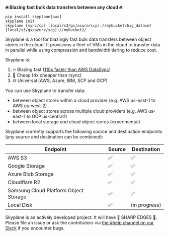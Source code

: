 **🔥 Blazing fast bulk data transfers between any cloud 🔥**

```
pip install skyplane[aws]
skyplane init
skyplane [sync/cp] [local/s3/gs/azure/scp]://mybucket/big_dataset [local/s3/gs/azure/scp]://mybucket2/
```

Skyplane is a tool for blazingly fast bulk data transfers between object stores in the cloud. It provisions a fleet of VMs in the cloud to transfer data in parallel while using compression and bandwidth tiering to reduce cost.

Skyplane is:
1. 🔥 Blazing fast ([110x faster than AWS DataSync](https://skyplane.org/en/latest/benchmark.html))
2. 🤑 Cheap (4x cheaper than rsync)
3. 🌐 Universal (AWS, Azure, IBM, SCP and GCP)

You can use Skyplane to transfer data: 
* between object stores within a cloud provider (e.g. AWS us-east-1 to AWS us-west-2)
* between object stores across multiple cloud providers (e.g. AWS us-east-1 to GCP us-central1)
* between local storage and cloud object stores (experimental)

Skyplane currently supports the following source and destination endpoints (any source and destination can be combined): 

| Endpoint           | Source             | Destination        |
|--------------------|--------------------|--------------------|
| AWS S3             | ✅                 | ✅                 |
| Google Storage     | ✅                 | ✅                 |
| Azure Blob Storage | ✅                 | ✅                 |
| Cloudflare R2      | ✅                 | ✅                 |
| Samsung Cloud Platform Object Storage | ✅ | ✅              |
| Local Disk         | ✅                 | (in progress)      |

Skyplane is an actively developed project. It will have 🔪 SHARP EDGES 🔪. Please file an issue or ask the contributors via [the #help channel on our Slack](https://join.slack.com/t/skyplaneworkspace/shared_invite/zt-1cxmedcuc-GwIXLGyHTyOYELq7KoOl6Q) if you encounter bugs.
